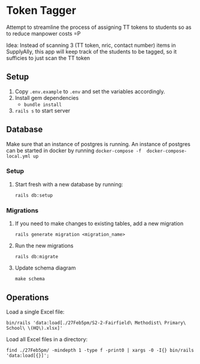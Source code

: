 # Token Tagger

Attempt to streamline the process of assigning TT tokens to students so as to reduce manpower costs =P

Idea: Instead of scanning 3 (TT token, nric, contact number) items in SupplyAlly, this app will keep track of the students to be tagged, so it sufficies to just scan the TT token

## Setup
1. Copy `.env.example` to `.env` and set the variables accordingly.
1. Install gem dependencies
    - `bundle install`
1. `rails s` to start server

## Database
Make sure that an instance of postgres is running. An instance of postgres can be started in docker by running `docker-compose -f  docker-compose-local.yml up`

### Setup

1. Start fresh with a new database by running:
    ```
    rails db:setup
    ```

### Migrations

1. If you need to make changes to existing tables, add a new migration
    ```
    rails generate migration <migration_name>
    ```

2. Run the new migrations
    ```
    rails db:migrate
    ```

3. Update schema diagram

    ```
    make schema
    ```

## Operations

Load a single Excel file:

`bin/rails 'data:load[./27Feb5pm/S2-2-Fairfield\ Methodist\ Primary\ School\ \(HQ\).xlsx]'`

Load all Excel files in a directory:

`find ./27Feb5pm/ -mindepth 1 -type f -print0 | xargs -0 -I{} bin/rails 'data:load[{}]';`
